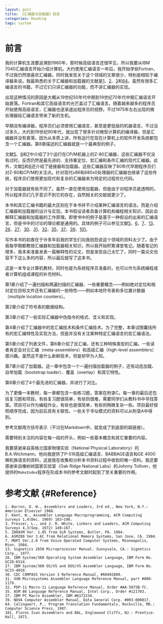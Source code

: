 ```yaml
---
layout: post
title: 《汇编器与加载器》前言
categories: Reading
tags: system
---
```


# 前言

我的计算机生涯要追溯到1960年，那时候高级语言还很罕见，所以我要从IBM 7040汇编语言开始介绍计算机。大约使用汇编语言一年后，我开始学些Fortran，不过我仍然很喜欢汇编器，同时我发现关于这个领域的文章很少，特别是相较于编译器来说。我最熟悉的关于汇编器和加载器的文献是[1](#Reference)、[2](#Reference)、[3](#Reference)和[64](#Reference)。虽然有很多汇编语言的书籍，不过它们只讲汇编器的功能，而不讲汇编器的实现。

出现这种情况的原因是大概从19世纪50年代中期到19世纪70年代中期汇编语言开始衰落。Fortran和其它高级语言的光芒盖过了汇编语言。随着越来越多的程序员开始使用高级语言，汇编器也逐渐退出程序员的视野。不过1975年左右出现的微处理器给汇编语言带来了新的生机。

早期没有编译器，程序员们必须使用汇编语言，甚至是更低级的机器语言。不过没过多久，大约到19世纪90年代，就出现了很多针对微型计算机的编译器，但是汇编器并没有衰落，因为从本质上讲，所有运行在现在计算机上的软件开发系统都包含一个汇编器。第8章描述的汇编器就是一个最典型的例子。

文献[5](#Reference)、[6](#Reference)和[7](#Reference)中介绍了3个运行在CP/M机器上的Z-80汇编器，这些汇编器不仅没有过时，反而仍然是最先进的、支持重定位、宏汇编和条件汇编的现代汇编器。此外，文献[5](#Reference)和[6](#Reference)还介绍了链接器和加载器。这些汇编器反映了80年代早期程序员们对Z-80和CP/M的关注点。针对现代x86和680x0处理器的汇编器也继承了这些传统，程序员们使用更加现代和复杂的汇编器来为特定的过程优化代码。

对于加载器就有些不同了。虽然一直在使用加载器，但是由于对程序员是透明的，所以程序员们几乎意识不到它的存在，自然相关的文献就更少了。

本书和其它汇编书籍的最大区别在于本书并不介绍某种汇编语言的语法，而是介绍汇编器和加载器的设计与实现。本书假设读者具备计算机和编程相关知识，因此会解释汇编器和加载器的工作原理。即使书中的例子是基于一种假设的出来的汇编语言，但是书中的讨论的理论都是通用的。具体的例子可以参见文献[5](#Reference)、[6](#Reference)、[7](#Reference)、[13](#Reference)、[26](#Reference)、[27](#Reference)、[30](#Reference)、[31](#Reference)、[32](#Reference)、[35](#Reference)、[37](#Reference)、[39](#Reference)、[101](#Reference)。

写作本书的初衷在于许多年前我的学生们向我抱怨说这个领域的资料太少了。由于我每学期都教授汇编器和加载器相关知识，所以我开始积累课堂笔记。随着笔记的增多，我本来准备发表一篇解释性的论文，但是发现自己太忙了，同时一篇论文也容不下这么多的内容，所以最后就写了这本书。

这是一本专业计算机教材，同时也是为系统程序员准备的，也可以作为系统编程或者计算机组成课程的补充材料。

第1章介绍了一遍扫描和两遍扫描的汇编器、一些重要概念——例如绝对定位和相对定位目标文件还有汇编器的一些特性——例如本地符号表和多位置计数器（multiple location counters）。

第2章介绍了符号表的数据结构。

第3章介绍了一些实际汇编器中伪指令的格式、含义和实现。

第4章介绍了汇编器中的宏汇编技术和条件汇编技术。为了完整，本章试图囊括所有的宏汇编特性及实现方法，但是并没有关注某种特定汇编语言的宏汇编语法。

第5章介绍了列表文件，第6章介绍了反汇编，还有三种特殊类型的汇编。一些读者肯定会对元汇编（meta-assemblers）和高级汇编（high-level assemblers）感兴趣。虽然这不是什么新鲜技术，但是却罕为人知。

第7章介绍了加载器。这一章中包含一个一遍扫描加载器的例子，还有动态加载、自举加载（bootstrap loader）、覆盖（overlay）和其它特性。

第8章介绍了4个最先进的汇编器，并进行了对比。

为了更像一本教材，每一章都包含一些练习题，答案在附录C。每一章的最后还包括复习题和项目。有些复习题很简单，有些则很难，需要同学们从教科书中寻找答案。项目可以作为编程作业，有些也是很简单，有些则稍微复杂一些。项目最好按照顺序完成，因为前后具有关联性。一些关于寻址模式的资料可以从附录A中得到。

参考文献用方括号表示（不过在Markdown中，就变成了到底部的超链接）。

需要特别关注的内容在每一段的开头，例如一些基本概念和其它重要的内容。

我要感谢来自英格兰国家物理实验（National Physical Laboratory）的B.A.Wichmann，他向我提供了P-516高级汇编语言、BABBAGE语言和GE 4000微机族语言的资料，这是我在收集和分析本书资料过程中收到的唯一资料。我还要感谢来自橡树岭国家实验室（Oak Ridge National Labs）的Johnny Tolliver，他提供的`MakeIndex`程序在形成本书的参考文献时起到了至关重要的作用。

# 参考文献 {#Reference}

```ref
1. Barron, D. W., Assemblers and Loaders, 3rd ed., New York, N.Y.: American Elsevier 1968.
2. Kent, W., Assembler Language Macroprogramming, ACM Computing Surveys 1,4(Dec. 1969) 183–196.
3. Presser, L., and J. R. White, Linkers and Loaders, ACM Computing Surveys 4,3(Sep. 1972) 149–167.
5. Z80ASM Ver. 1.05 from SLR Systems, Butler, PA. 1984.
6. ASMZ80 Ver 3.6C from Relational Memory Systems, San Jose, CA. 1984.
7. MOPI Ver.2.0 from Voice Operated Computer Systems, Minneapolis, Minn. 1984.
13. Signetics 2650 Microprocessor Manual. Sunnyvale, CA.: Signetics Corp., 1977.
26. IBM System/360 Operating System Assembler Language, IBM Form No. GC28-6514.
27. IBM System/360 OS/VS and DOS/VS Assembler Language, IBM Form No. GC33-4010.
30. CDC COMPASS Version 3 Reference Manual, #60492600.
31. SUN Microsystems Assembler Language Reference Manual, part #800-1179.
32. PDP-11 Macro-11 Language Reference Manual, Order #AA-5075B-TC.
35. ASM 86 Language Reference Manual, Intel Corp., Order #121703.
37. IBM PC Macro Assembler, IBM #6172234.
39. NOVA Computer Assembler Manual, Data General Corp. #093-000017.
64. Calingaert, P., Program Translation Fundamentals, Rockville, MD.: Computer Science Press, 1987.
101. Flores Ivan Assemblers and BAL, Englewood Cliffs, NJ.: Prentice-Hall, 1971.
```